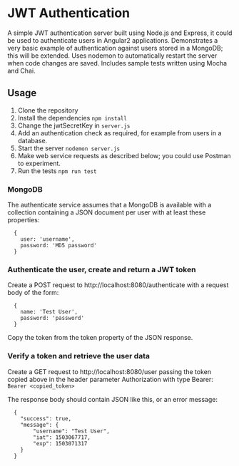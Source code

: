 # JWT Authentication

A simple JWT authentication server built using Node.js and Express, it could be used to authenticate users in Angular2 applications.
Demonstrates a very basic example of authentication against users stored in a MongoDB; this will be extended.
Uses nodemon to automatically restart the server when code changes are saved.
Includes sample tests written using Mocha and Chai.

## Usage

1. Clone the repository
2. Install the dependencies `npm install`
3. Change the jwtSecretKey in `server.js`
4. Add an authentication check as required, for example from users in a database.
5. Start the server `nodemon server.js`
6. Make web service requests as described below; you could use Postman to experiment.
5. Run the tests `npm run test`

### MongoDB
The authenticate service assumes that a MongoDB is available with a collection containing a JSON document per user with at least these properties:

```
  {
    user: 'username',
    password: 'MD5 password'
  }
```

### Authenticate the user, create and return a JWT token

Create a POST request to http://localhost:8080/authenticate with a request body of the form:

```
  {
    name: 'Test User',
    password: 'password'
  }
```

Copy the token from the token property of the JSON response.

### Verify a token and retrieve the user data

Create a GET request to http://localhost:8080/user passing the token copied above in the header parameter Authorization with type Bearer: ```Bearer <copied_token>```

The response body should contain JSON like this, or an error message:

```
  {
    "success": true,
    "message": {
        "username": "Test User",
        "iat": 1503067717,
        "exp": 1503071317
    }
  }
```
